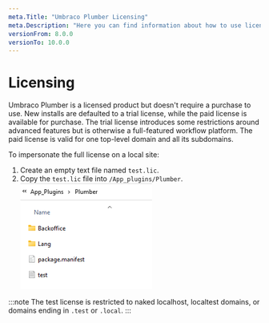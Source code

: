 ```yaml
---
meta.Title: "Umbraco Plumber Licensing"
meta.Description: "Here you can find information about how to use license with Umbraco Plumber"
versionFrom: 8.0.0
versionTo: 10.0.0
---
```


# Licensing

Umbraco Plumber is a licensed product but doesn't require a purchase to use. New installs are defaulted to a trial license, while the paid license is available for purchase. The trial license introduces some restrictions around advanced features but is otherwise a full-featured workflow platform. The paid license is valid for one top-level domain and all its subdomains.

To impersonate the full license on a local site:

1. Create an empty text file named `test.lic`.
2. Copy the `test.lic` file  into `/App_plugins/Plumber`.
   ![Lic Placement](images/lic.png)

:::note
The test license is restricted to naked localhost, localtest domains, or domains ending in `.test` or `.local`.
:::
